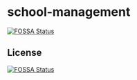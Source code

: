 # school-management
[![FOSSA Status](https://app.fossa.com/api/projects/git%2Bgithub.com%2Ffilimor%2FSchoolManagement.svg?type=shield)](https://app.fossa.com/projects/git%2Bgithub.com%2Ffilimor%2FSchoolManagement?ref=badge_shield)



## License
[![FOSSA Status](https://app.fossa.com/api/projects/git%2Bgithub.com%2Ffilimor%2FSchoolManagement.svg?type=large)](https://app.fossa.com/projects/git%2Bgithub.com%2Ffilimor%2FSchoolManagement?ref=badge_large)